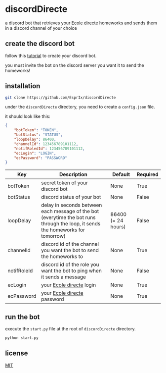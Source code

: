 # discordDirecte
a discord bot that retrieves your [Ecole directe](https://ecoledirecte.com) homeworks and sends them in a discord channel of your choice

## create the discord bot
follow this [tutorial](https://discordpy.readthedocs.io/en/stable/discord.html) to create your discord bot.

you must invite the bot on the discord server you want it to send the homeworks!

## installation
```bash
git clone https://github.com/EsprIx/discordDirecte
```
under the ```discordDirecte``` directory, you need to create a ```config.json``` file.

it should look like this:
```json
{
    "botToken": "TOKEN",
    "botStatus": "STATUS",
    "loopDelay": 86400,
    "channelId": 123456789101112,
    "notifRoledId": 123456789101112,
    "ecLogin": "LOGIN",
    "ecPassword": "PASSWORD"
}
```
| Key | Description | Default | Required |
|---|---|---|---|
| botToken | secret token of your discord bot | None | True |
| botStatus | discord status of your bot | None | False |
| loopDelay | delay in seconds between each message of the bot (everytime the bot runs through the loop, it sends the homeworks for tomorrow) | 86400 (= 24 hours) | False |
| channelId | discord id of the channel you want the bot to send the homeworks to | None | True |
| notifRoleId | discord id of the role you want the bot to ping when it sends a message | None | False |
| ecLogin | your [Ecole directe](https://ecoledirecte.com) login | None | True |
| ecPassword | your [Ecole directe](https://ecoledirecte.com) password | None | True |

## run the bot
execute the ```start.py``` file at the root of ```discordDirecte``` directory.
```bash
python start.py
```

## license
[MIT](https://choosealicense.com/licenses/mit/)
